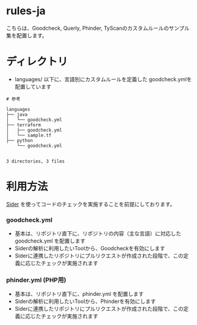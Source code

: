# rules-ja
こちらは、Goodcheck, Querly, Phinder, TyScanのカスタムルールのサンプル集を配置します。

# ディレクトリ

- languages/ 以下に、言語別にカスタムルールを定義した goodcheck.ymlを配置しています

```
# 参考

languages
├── java
│   └── goodcheck.yml
├── terraform
│   ├── goodcheck.yml
│   └── sample.tf
├── python
    └── goodcheck.yml


3 directories, 3 files
```

# 利用方法

[Sider](https://sider.review) を使ってコードのチェックを実施することを前提にしております。

### goodcheck.yml

- 基本は、リポジトリ直下に、リポジトリの内容（主な言語）に対応した goodcheck.yml を配置します
- Siderの解析に利用したいToolから、Goodcheckを有効にします
- Siderに連携したリポジトリにプルリクエストが作成された段階で、この定義に応じたチェックが実施されます

### phinder.yml (PHP用)

- 基本は、リポジトリ直下に、phinder.yml を配置します
- Siderの解析に利用したいToolから、Phinderを有効にします
- Siderに連携したリポジトリにプルリクエストが作成された段階で、この定義に応じたチェックが実施されます

